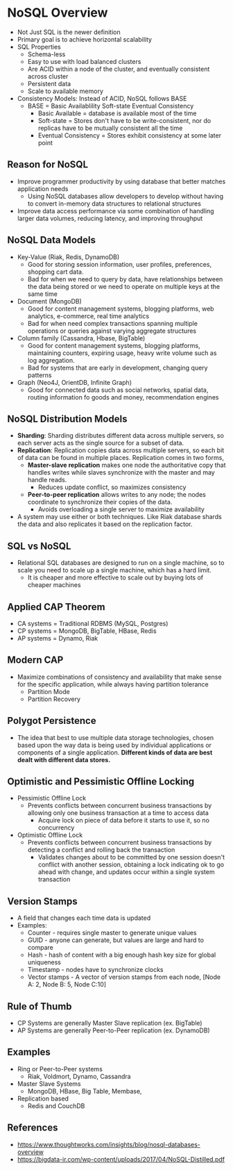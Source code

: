 # NoSQL Overview
- Not Just SQL is the newer definition
- Primary goal is to achieve horizontal scalability
- SQL Properties
  - Schema-less
  - Easy to use with load balanced clusters
  - Are ACID within a node of the cluster, and eventually consistent across cluster
  - Persistent data
  - Scale to available memory
- Consistency Models: Instead of ACID, NoSQL follows BASE
  - BASE = Basic Availablility Soft-state Eventual Consistency
    - Basic Available = database is available most of the time
    - Soft-state = Stores don't have to be write-consistent, nor do replicas have to be mutually consistent all the time
    - Eventual Consistency = Stores exhibit consistency at some later point

## Reason for NoSQL
- Improve programmer productivity by using database that better matches application needs
  - Using NoSQL databases allow developers to develop without having to convert in-memory data structures to relational structures
- Improve data access performance via some combination of handling larger data volumes, reducing latency, and improving throughput

## NoSQL Data Models
- Key-Value (Riak, Redis, DynamoDB)
  - Good for storing session information, user profiles, preferences, shopping cart data.
  - Bad for when we need to query by data, have relationships between the data being stored or we need to operate on multiple keys at the same time
- Document (MongoDB)
  - Good for content management systems, blogging platforms, web analytics, e-commerce, real time analytics
  - Bad for when need complex transactions spanning multiple operations or queries against varying aggregate structures
- Column family (Cassandra, Hbase, BigTable)
  - Good for content management systems, blogging platforms, maintaining counters, expiring usage, heavy write volume such as log aggregation.
  - Bad for systems that are early in development, changing query patterns
- Graph (Neo4J, OrientDB, Infinite Graph)
  - Good for connected data such as social networks, spatial data, routing information fo goods and money, recommendation engines

## NoSQL Distribution Models
- **Sharding**: Sharding distributes different data across multiple servers, so each server acts as the single source for a subset of data.
- **Replication**: Replication copies data across multiple servers, so each bit of data can be found in multiple places. Replication comes in two forms,
  - **Master-slave replication** makes one node the authoritative copy that handles writes while slaves synchronize with the master and may handle reads.
    - Reduces update conflict, so maximizes consistency
  - **Peer-to-peer replication** allows writes to any node; the nodes coordinate to synchronize their copies of the data.
    - Avoids overloading a single server to maximize availability
- A system may use either or both techniques. Like Riak database shards the data and also replicates it based on the replication factor.

## SQL vs NoSQL
- Relational SQL databases are designed to run on a single machine, so to scale you need to scale up a single machine, which has a hard limit.
  - It is cheaper and more effective to scale out by buying lots of cheaper machines

## Applied CAP Theorem
- CA systems = Traditional RDBMS (MySQL, Postgres)
- CP systems = MongoDB, BigTable, HBase, Redis
- AP systems = Dynamo, Riak

## Modern CAP
- Maximize combinations of consistency and availability that make sense for the specific application, while always having partition tolerance
  - Partition Mode
  - Partition Recovery

## Polygot Persistence
- The idea that best to use multiple data storage technologies, chosen based upon the way data is being used by individual applications or components of a single application. **Different kinds of data are best dealt with different data stores.**

## Optimistic and Pessimistic Offline Locking
- Pessimistic Offline Lock
  - Prevents conflicts between concurrent business transactions by allowing only one business transaction at a time to access data
	 - Acquire lock on piece of data before it starts to use it, so no concurrency
- Optimistic Offline Lock
  - Prevents conflicts between concurrent business transactions by detecting a conflict and rolling back the transaction
  	- Validates changes about to be committed by one session doesn't conflict with another session, obtaining a lock indicating ok to go ahead with change, and updates occur within a single system transaction

## Version Stamps
- A field that changes each time data is updated
- Examples:
	- Counter - requires single master to generate unique values
	- GUID - anyone can generate, but values are large and hard to compare
	- Hash - hash of content with a big enough hash key size for global uniqueness
	- Timestamp - nodes have to synchronize clocks
	- Vector stamps - A vector of version stamps from each node, [Node A: 2, Node B: 5, Node C:10]

## Rule of Thumb
- CP Systems are generally Master Slave replication (ex. BigTable)
- AP Systems are generally Peer-to-Peer replication (ex. DynamoDB)

## Examples
- Ring or Peer-to-Peer systems
  - Riak, Voldmort, Dynamo, Cassandra
- Master Slave Systems
  - MongoDB, HBase, Big Table, Membase,
- Replication based
  - Redis and CouchDB

## References
- https://www.thoughtworks.com/insights/blog/nosql-databases-overview
- https://bigdata-ir.com/wp-content/uploads/2017/04/NoSQL-Distilled.pdf
